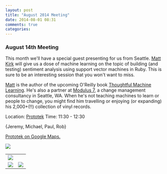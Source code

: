 ```yaml
---
layout: post
title: "August 2014 Meeting"
date: 2014-08-01 08:31
comments: true
categories: 
---
```


### August 14th Meeting

This month we'll have a special guest presenting for us from Seattle.
[Matt Kirk][mjkirk] will give us a dose of machine learning on the topic of building (and testing)
sentiment analysis using support vector machines in Ruby.  This is sure
to be an interesting session that you won't want to miss.

[Matt][mjkirk] is the author of the upcoming O'Reilly book 
[Thoughtful Machine Learning](http://signup.thoughtfulml.com/). He's
also a partner at [Modulus 7](http://modulus7.com/), a change management
consultancy in Seattle, WA.  When he's not teaching machines to
learn or people to change, you might find him travelling or enjoying (or expanding) his 2,000+(!!) collection of vinyl records.




Location: [Prototek][prototek]
Time: 11:30 - 12:30

{Jeremy, Michael, Paul, Rob}

<a href="https://www.google.com/maps/place/401+NW+10th+St/@35.478527,-97.519417,17z/data=!3m1!4b1!4m2!3m1!1s0x87b21733fd30d655:0xce3a1cd9b95c8415">Prototek on Google Maps.</a>

<img src="{{root_url}}/images/prototek_parking.jpg" class="fit">

<table width="550" cellspacing="0" cellpadding="0">
<tr><td colspan="2"><img src="{{ root_url }}/images/sponsors/sponsor-bar.jpg" /></td></tr>
<tr><td><a href="http://www.roberthalf.com/technology/"><img src="{{ root_url }}/images/sponsors/half.jpg" /></a></td>
<td><a href="http://raisemore.com/"><img src="{{ root_url }}/images/sponsors/raisemore.jpg" /></a></td>
</tr>
</table>




[prototek]: http://prototekokc.com/
[mjkirk]: http://twitter.com/mjkirk
